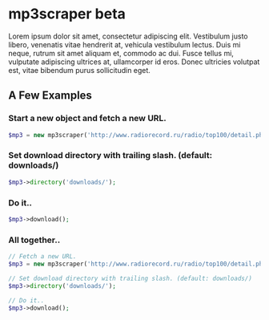 # mp3scraper beta

Lorem ipsum dolor sit amet, consectetur adipiscing elit. Vestibulum justo libero, venenatis vitae hendrerit at, vehicula vestibulum lectus. Duis mi neque, rutrum sit amet aliquam et, commodo ac dui. Fusce tellus mi, vulputate adipiscing ultrices at, ullamcorper id eros. Donec ultricies volutpat est, vitae bibendum purus sollicitudin eget.

## A Few Examples

### Start a new object and fetch a new URL.
```php
$mp3 = new mp3scraper('http://www.radiorecord.ru/radio/top100/detail.php?station=4901', true);
```

### Set download directory with trailing slash. (default: downloads/)
```php
$mp3->directory('downloads/');
```

### Do it..
```php
$mp3->download();
```

### All together..
```php
// Fetch a new URL.
$mp3 = new mp3scraper('http://www.radiorecord.ru/radio/top100/detail.php?station=4901', true);

// Set download directory with trailing slash. (default: downloads/)
$mp3->directory('downloads/');

// Do it..
$mp3->download();
```
